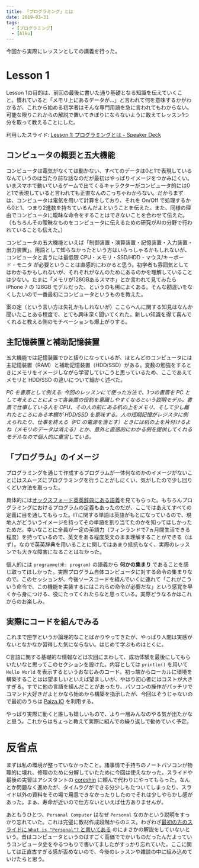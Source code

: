 ```yaml
---
title: 「プログラミング」とは
date: 2019-03-31
tags:
  - [プログラミング]
  - [Alku]
---
```

今回から実際にレッスンとしての講義を行った。

# Lesson 1
Lesson 1の目的は、前回の最後に書いた通り基礎となる知識を伝えていくこと。慣れていると「メモリ上にあるデータが…」と言われて何を意味するかがわかるが、これから始める初学者はそんな専門用語を急に言われてもわからない。可能な限りこれからの解説で置いてきぼりにならないように敢えてレッスン1つ分を取って教えることにした。

利用したスライド: [Lesson 1: プログラミングとは - Speaker Deck](https://speakerdeck.com/oldbigbuddha/lesson-1-puroguramingutoha)

## コンピュータの概要と五大機能
コンピュータは電気がなくては動かない、すべてのデータは0と1で表現しているなんていうのは当たり前な話なのだが最初はやっぱりイメージをつかみにくい。いまスマホで動いているゲームで出てくるキャラクターがコンピュータ的には0と1で表現していると言われても正直なんのこっちゃわからない。だからまずは、コンピュータは電気を用いて計算をしており、それを On/Off で処理するから0と1、つまり2進数を持ちているんだよということを伝えた。また、同様の理由でコンピュータに曖昧な命令をすることはできないことを合わせて伝えた。（もちろんその曖昧なものをコンピュータに伝えるための研究がAIの分野で行われていることも伝えた。）

コンピュータの五大機能といえば「制御装置・演算装置・記憶装置・入力装置・出力装置」。用語として知らなかったという方はいらっしゃるかもしれないが、コンピュータと言うには最低限 CPU・メモリ・SSD/HDD・マウス/キーボード・モニタ が必要ということは直感的にわかると思う。初学者も雰囲気としてはわかるかもしれないが、それぞれがなんのためにあるのかを理解していることは少ない。たまに「メモリが128GBあるスマホ」とか言われて見てみたら iPhone 7 の 128GB モデルだった、というのも稀によくある。そんな勘違いをなくしたいので一番最初にコンピュータというものを教えた。

案の定（という言い方は失礼かもしれないが）ここらへんに関する知見はなんか聞いたことある程度で、とても興味深く聞いてくれた。新しい知識を得て喜んでくれると教える側のモチベーションも爆上がりする。

## 主記憶装置と補助記憶装置
五大機能では記憶装置でひと括りになっているが、ほとんどのコンピュータには主記憶装置（RAM）と補助記憶装置（HDD/SSD）がある。変数の勉強をするときにメモリをイメージしながら学習していこうと思っているため、ここであえてメモリと HDD/SSD の違いについて細かく述べた。

*PC を書斎として例える: 今回のレッスンにて使った方法で、1つの書斎を PC として考えることによって各装置の役割を意識しやすくなるという説明モデル。書斎で仕事している人を CPU、その人の前にある机の上をメモリ、そして少し離れたところにある本棚が HDD/SSD を意味する。人の短期記憶がレジスタに例えられたり、仕事を終える（PC の電源を落とす）ときには机の上を片付けるよね（メモリのデータは消える）とか、意外と直感的にわかる例を提供してくれるモデルなので個人的に重宝している。*

## 「プログラム」のイメージ
プログラミングを通じて作成するプログラムが一体何なのかのイメージがないことにはスムーズにプログラミングを行うことがしにくい、気がしたので少し回りくどい方法を取っった。

具体的には[オックスフォード英英辞典にある語義](https://en.oxforddictionaries.com/definition/programme)を見てもらった。もちろんプログラミングにおけるプログラムの定義もあったのだが、ここではあえてすべての定義に目を通してもらった。ITに関する単語は英語がもとになっているので、現地人がどういうイメージを持ってその単語を割り当てたのかを知ってほしかったためだ。幸いなことに全員が一定の英語力（フィンランドで7ヵ月間生活できる程度）を持っているので、英文をある程度英文のまま理解することができる（はず）。なので英英辞典を用いることに関してはあまり抵抗もなく、実際のレッスンでも大きな障害になることはなかった。

個人的には `programme(米: program)` の語義から **何かの集まり** であることを感じ取ってほしかった。実際プログラム自体コンピュータに対する命令の集まりなので。このセッションが、今後ソースコードを組んでいくに連れて「これがこういう命令で、この機能を実装するにはこれらの命令が必要だな」という感覚を早くから身につける、役にたってくれたらなと思っている。実際どうなるかはこれからのお楽しみ。

## 実際にコードを組んでみる
これまで座学というか論理的なことばかりやってきたが、やっぱり人間は実感がないとなかなか習得した気にならない。はじめて学ぶものはとくに。

C言語に関する基礎的な情報などは次回にまわして、成功体験を最後にしてもらいたいなと思ってこのセクションを設けた。内容としては `println()` を用いて `Hello World` を表示するというおなじみのコード。初っ端からローカルに環境を構築することはは望ましいといえば望ましいが、やはり初心者にはコストが大きすぎる。すでに他の言語を組んだことがあったり、パソコンの操作がパッチリでコマンド大好きだよとかなら始めから構築を指示したが、今回はそうじゃないので最初のうちは [Paiza.IO](https://paiza.io/ja) を利用する。

やっぱり実際に動くと誰しも嬉しいもので、より一層みんなのやる気が出たかなと思う。これからはちょっと教えて実際に組んでの繰り返しで勧めていく予定。

# 反省点
まずは私の環境が整っていなかったこと。諸事情で手持ちのノートパソコンが物理的に壊れ、修理のために分解していたために今回は使えなかった。スライドや最後の実習はアシスタントの [coreshin](https://twitter.com/corekato) に頼んで代わりにやってもらった。なんとか問題なく進めたが、タイムラグができる分少しもたついてしまったり、スライド以外の資料をその場で用意できなかったりしたのでそれは少しやらかし感があった。まぁ、寿命が近いので仕方ないといえば仕方ありませんが。

あともうひとつ、`Personal Computer` はなぜ `Personal` なのかという説明をすっかり忘れていた。これは完璧に教材作成段階からのミス。わざわざ[最初の方のスライドに `What is "Personal"?` と書いてある](https://speakerdeck.com/oldbigbuddha/lesson-1-puroguramingutoha?slide=7) のにまさかの解説をしていないという。昔はコンピュータというのはすごく高価ででかいものだったんだよっていうコンピュータ史をやるつもりで書いてましたがすっかり忘れていた。ここに関しては正直古すぎる感が否めないので、今後のレッスンや雑談の中に組み込めていけたらと思う。